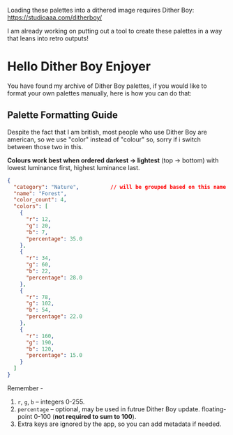 Loading these palettes into a dithered image requires Dither Boy: https://studioaaa.com/ditherboy/

I am already working on putting out a tool to create these palettes in a way that leans into retro outputs!

# Hello Dither Boy Enjoyer

You have found my archive of Dither Boy palettes, if you would like to format your own palettes manually, here is how you can do that:

## Palette Formatting Guide

Despite the fact that I am british, most people who use Dither Boy are american, so we use "color" instead of "colour" so, sorry if i switch between those two in this.

**Colours work best when ordered darkest → lightest** (top → bottom) with lowest luminance first, highest luminance last.

```json
{
  "category": "Nature",          // will be grouped based on this name in dither boy 
  "name": "Forest",               
  "color_count": 4,                
  "colors": [                      
    {
      "r": 12,
      "g": 20,
      "b": 7,
      "percentage": 35.0
    },
    {
      "r": 34,
      "g": 60,
      "b": 22,
      "percentage": 28.0
    },
    {
      "r": 78,
      "g": 102,
      "b": 54,
      "percentage": 22.0
    },
    {
      "r": 160,
      "g": 190,
      "b": 120,
      "percentage": 15.0
    }
  ]
}
```
Remember - 
1. `r`, `g`, `b` – integers 0-255.
2. `percentage` – optional, may be used in futrue Dither Boy update. floating-point 0-100 (**not required to sum to 100**).
3. Extra keys are ignored by the app, so you can add metadata if needed.

